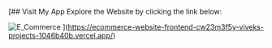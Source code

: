 [## Visit My App
Explore the Website  by clicking the link below:

<a href="https://ecommerce-website-frontend-cw23m3f5y-viveks-projects-1046b40b.vercel.app/" target="_blank" style="text-decoration: none;"> <img src="https://img.shields.io/badge/GoReply.com-Visit-green?style=for-the-badge" alt="E_Commerce"> </a>
](https://ecommerce-website-frontend-cw23m3f5y-viveks-projects-1046b40b.vercel.app/)
